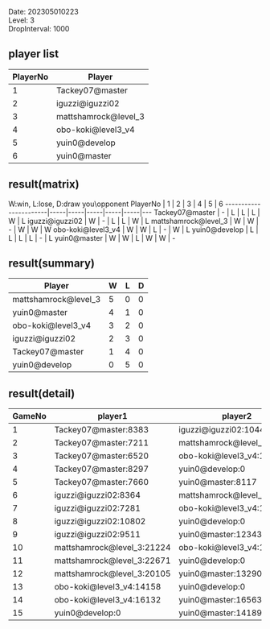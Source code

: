Date: 202305010223  
Level: 3  
DropInterval: 1000  
## player list
PlayerNo  |  Player
----------|----------------------
1         |  Tackey07@master
2         |  iguzzi@iguzzi02
3         |  mattshamrock@level_3
4         |  obo-koki@level3_v4
5         |  yuin0@develop
6         |  yuin0@master
## result(matrix)
W:win, L:lose, D:draw
you\opponent PlayerNo  |  1  |  2  |  3  |  4  |  5  |  6
-----------------------|-----|-----|-----|-----|-----|---
Tackey07@master        |  -  |  L  |  L  |  L  |  W  |  L
iguzzi@iguzzi02        |  W  |  -  |  L  |  L  |  W  |  L
mattshamrock@level_3   |  W  |  W  |  -  |  W  |  W  |  W
obo-koki@level3_v4     |  W  |  W  |  L  |  -  |  W  |  L
yuin0@develop          |  L  |  L  |  L  |  L  |  -  |  L
yuin0@master           |  W  |  W  |  L  |  W  |  W  |  -
## result(summary)
Player                |  W  |  L  |  D
----------------------|-----|-----|---
mattshamrock@level_3  |  5  |  0  |  0
yuin0@master          |  4  |  1  |  0
obo-koki@level3_v4    |  3  |  2  |  0
iguzzi@iguzzi02       |  2  |  3  |  0
Tackey07@master       |  1  |  4  |  0
yuin0@develop         |  0  |  5  |  0
## result(detail)
GameNo  |  player1                     |  player2
--------|------------------------------|----------------------------
1       |  Tackey07@master:8383        |  iguzzi@iguzzi02:10441
2       |  Tackey07@master:7211        |  mattshamrock@level_3:18133
3       |  Tackey07@master:6520        |  obo-koki@level3_v4:17540
4       |  Tackey07@master:8297        |  yuin0@develop:0
5       |  Tackey07@master:7660        |  yuin0@master:8117
6       |  iguzzi@iguzzi02:8364        |  mattshamrock@level_3:21024
7       |  iguzzi@iguzzi02:7281        |  obo-koki@level3_v4:19291
8       |  iguzzi@iguzzi02:10802       |  yuin0@develop:0
9       |  iguzzi@iguzzi02:9511        |  yuin0@master:12343
10      |  mattshamrock@level_3:21224  |  obo-koki@level3_v4:18445
11      |  mattshamrock@level_3:22671  |  yuin0@develop:0
12      |  mattshamrock@level_3:20105  |  yuin0@master:13290
13      |  obo-koki@level3_v4:14158    |  yuin0@develop:0
14      |  obo-koki@level3_v4:16132    |  yuin0@master:16563
15      |  yuin0@develop:0             |  yuin0@master:14189
